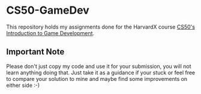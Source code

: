 # CS50-GameDev
This repository holds my assignments done for the HarvardX course [CS50's Introduction to Game Development](https://www.edx.org/course/cs50s-introduction-to-game-development).

## Important Note
Please don't just copy my code and use it for your submission, you will not learn anything doing that. Just take it as a guidance if your stuck or feel free to compare your solution to mine and maybe find some improvements on either side :-)
